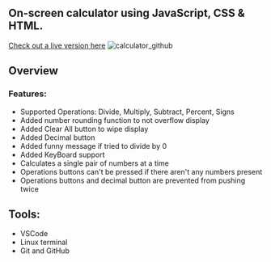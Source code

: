 ## On-screen calculator using JavaScript, CSS & HTML.

[Check out a live version here](https://jayrichh.github.io/calculator/ "Calculator")
![calculator_github](https://user-images.githubusercontent.com/18374849/193420232-bd65c5e3-6918-4cdc-8d6e-085c88df224d.png)

## Overview

### Features:

  * Supported Operations: Divide, Multiply, Subtract, Percent, Signs
  * Added number rounding function to not overflow display
  * Added Clear All button to wipe display
  * Added Decimal button
  * Added funny message if tried to divide by 0
  * Added KeyBoard support
  * Calculates a single pair of numbers at a time
  * Operations buttons can't be pressed if there aren't any numbers present
  * Operations buttons and decimal button are prevented from pushing twice

## Tools:

  * VSCode 
  * Linux terminal
  * Git and GitHub
